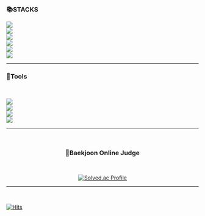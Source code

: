 <h3 text align ="left">📚STACKS</h3>
<p text align="left">
 <img src="https://img.shields.io/badge/java-007396?style=for-the-badge&logo=java&logoColor=white"><br>
 <img src="https://img.shields.io/badge/Springboot -76cd51?style=flat-square&logo=Springboot&logoColor=white"/><br>
 <img src="https://img.shields.io/badge/Spring -76cd51?style=flat-square&logo=Spring&logoColor=white"/><br>
 <img src="https://img.shields.io/badge/python-3776AB?style=for-the-badge&logo=python&logoColor=white"><br>
 <img src="https://img.shields.io/badge/javascript-F7DF1E?style=for-the-badge&logo=javascript&logoColor=black"><br>
 <img src="https://img.shields.io/badge/POSTMAN-fc9303?style=flat-square&logo=postman&logoColor=white"/><br>
 <hr>
<h3  align ="left">🔨Tools</h3><br>
<p text align="left">
<img src ="https://img.shields.io/badge/eclipseide-2C2255?style=for-the-badge&logo=eclipseide&logoColor=white"><br> 
<img src ="https://img.shields.io/badge/pycharm-000000?style=for-the-badge&logo=pycharm&logoColor=white" ><br> 
<img src ="https://img.shields.io/badge/visualstudiocode-007ACC?style=for-the-badge&logo=visualstudiocode&logoColor=white"><br>
<img src ="https://img.shields.io/badge/mysql-4479A1?style=for-the-badge&logo=mysql&logoColor=white">
 
<!-- <hr>
<br>
<h3  align ="center">Language</h3>
<br> -->

<!-- <div align="center">
 ![Top Langs](https://github-readme-stats.vercel.app/api/top-langs/?username=SOBEUNGKEUN&layout=compact&theme=tokyonight)
</div> -->
<br>
<hr>
<br>
<h3  align ="center">💾Baekjoon Online Judge</h3>
<br>
<div align="center">
 
[![Solved.ac Profile](http://mazassumnida.wtf/api/v2/generate_badge?boj=rnjsqudth)](https://solved.ac/rnjsqudth)
 
</div>
<hr>
<br>


[![Hits](https://hits.seeyoufarm.com/api/count/incr/badge.svg?url=https%3A%2F%2Fgithub.com%2FSOBEUNGKEUN&count_bg=%2379C83D&title_bg=%23555555&icon=&icon_color=%23E7E7E7&title=hits&edge_flat=false)](https://hits.seeyoufarm.com)
